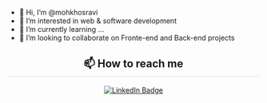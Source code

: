 - 👋 Hi, I’m @mohkhosravi
- 👀 I’m interested in web & software development
- 🌱 I’m currently learning ...
- 💞️ I’m looking to collaborate on Fronte-end and Back-end projects

<div align="center" id="badges">
  <h2 style="border-bottom: 1px solid #d1d9e0b3; padding-bottom: 0.3rem;">📫 How to reach me</h2>
  <a href="www.linkedin.com/in/mohammad-khosravi-4492a976">
    <img src="https://img.shields.io/badge/LinkedIn-blue?style=for-the-badge&logo=linkedin&logoColor=white" alt="LinkedIn Badge"/>
  </a>
</div>
    
